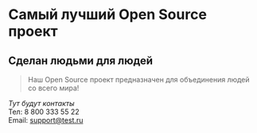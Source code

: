 # Самый лучший Open Source проект

## Сделан людьми для людей

> Наш Open Source проект предназначен для объединения людей со всего мира!

_Тут будут контакты_\
Тел: 8 800 333 55 22\
Email: support@test.ru
